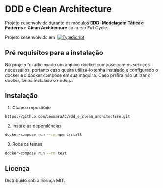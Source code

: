 # DDD e Clean Architecture

Projeto desenvolvido durante os módulos **DDD: Modelagem Tática e Patterns** e **Clean Architecture** do curso Full Cycle.

Projeto desenvolvido em &nbsp;[![TypeScript][TypeScript.org]][TypeScript-url]

## Pré requisitos para a instalação
No projeto foi adicionado um arquivo docker-compose com os serviços necessários, portanto caso queira utilizá-lo tenha instalado e configurado o docker e o docker compose em sua máquina.
Caso prefira não utilizar o docker, tenha instalado o node.js.

## Instalação
1. Clone o repositório
```sh
https://github.com/LeomaraAC/ddd_e_clean_architecture.git
```
2. Instale as dependências
```sh
docker-compose run --rm npm install
```
3. Rode os testes
```sh
docker-compose run --rm test
```

## Licença
Distribuído sob a licença MIT.

[TypeScript.org]: https://img.shields.io/badge/TypeScript-007ACC?style=for-the-badge&logo=typescript&logoColor=white
[TypeScript-url]: https://www.typescriptlang.org/

